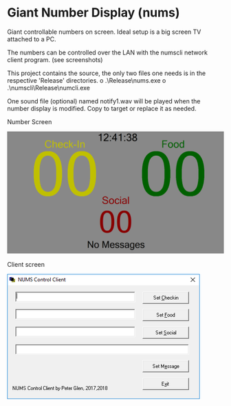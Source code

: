 # Giant Number Display (nums)

Giant controllable numbers on screen. Ideal setup is a big screen TV attached to a PC. 

The numbers can be controlled over the LAN with the numscli network client program. (see screenshots)

This project contains the source, the only two files one needs is in the respective 'Release'
directories.
      o .\Release\nums.exe
	  o .\numscli\Release\numcli.exe

One sound file (optional) named notify1.wav will be played when the number display is modified. 
Copy to target or replace it as needed.

Number Screen

![Screen Shot](./scr_shot.png)

Client screen 

![Client Screen Shot](./screen_client.png)

